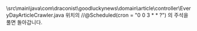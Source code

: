 


\src\main\java\com\draconist\goodluckynews\domain\article\controller\EveryDayArticleCrawler.java
위치의 //@Scheduled(cron = "0 0 3 * * ?") 의 주석을 풀면 돌아갑니다.
